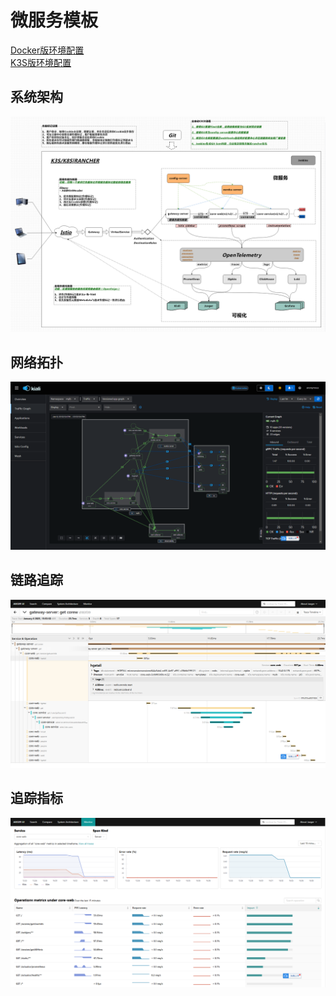 # 微服务模板

<a href="README.docker.md" target="_blank"> Docker版环境配置 </a>  
<a href="README.k3s.md" target="_blank"> K3S版环境配置 </a>  

## 系统架构
![系统架构](repo/images/SystemArchitecture.png "系统架构")

## 网络拓扑
![网络拓扑](repo/images/NetworkTopology.png "网络拓扑")

## 链路追踪
![链路追踪](repo/images/LinkTracking.png "链路追踪")

## 追踪指标
![追踪指标](repo/images/TrackingIndicators.png "追踪指标")
